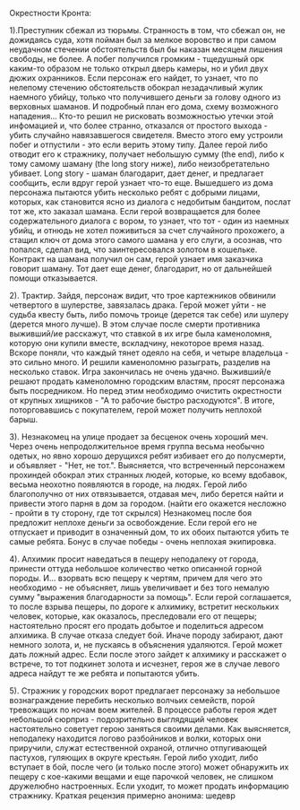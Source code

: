 Окрестности Кронта:

1).Преступник сбежал из тюрьмы. Странность в том, что сбежал он, не дожидаясь суда, хотя пойман был за мелкое воровство и при самом неудачном стечении обстоятельств был бы наказан месяцем лишения свободы, не более. А побег получился громким - тщедушный орк каким-то образом не только открыл дверь камеры, но и убил двух дюжих охранников.
Если персонаж его найдет, то узнает, что по нелепому стечению обстоятельств обокрал незадачливый жулик наемного убийцу, только что получившего деньги за голову одного из верховных шаманов. И подробный план его дома, схему возможного нападения... Кто-то решил не рисковать возможностью утечки этой инфомацией и, что более странно, отказался от простого выхода - убить случайно навязавшегося свидетеля. Вместо этого ему устроили побег и отпустили - это если верить этому типу.
Далее герой либо отводит его к стражнику, получает небольшую сумму (the end), либо к тому самому шаману (the long story ниже), либо неизобретательно убивает.
Long story - шаман благодарит, дает денег, и предлагает сообщить, если вдруг герой узнает что-то еще. Вышедшего из дома персонажа пытаются убить несколько ребят с добрыми лицами, которых, как становится ясно из диалога с недобитым бандитом, послат тот же, кто заказал шамана. Если герой возвращается для более содержательного диалога с вором, то узнает, что тот - один из наемных убийц, и отнюдь не хотел поживиться за счет случайного прохожего, а стащил ключ от дома этого самого шамана у его слуги, а осознав, что попался, сделал вид, что заинтересовался золотом в кошельке. Контракт на шамана получил он сам, герой узнает имя заказчика говорит шаману. Тот дает еще денег, благодарит, но от дальнейшей помощи отказывается.

2). Трактир. Зайдя, персонаж видит, что трое картежников обвинили четвертого в шулерстве, завязалась драка. Герой может уйти - не судьба квесту быть, либо помочь троице (дерется так себе) или шулеру (дерется много лучше). В этом случае после смерти противника выживший/ие расскажут, что ставкой в их игре была каменоломня, которую они купили вместе, вскладчину, некоторое время назад. Вскоре поняли, что каждый тянет одеяло на себя, и четыре владельца - это сильно много. И решили каменоломню разыграть, разделив на несколько ставок. Игра закончилась не очень удачно. Выживший/е решают продать каменоломню городским властям, просят персонажа быть посредником. Но перед этим необходимо очистить окрестности от крупных хищников - "А то рабочие быстро расходуются". В итоге, поторговавшись с покупателем, герой может получить неплохой барыш.

3). Незнакомец на улице продает за бесценок очень хороший меч. Через очень непродолжительное время группа весьма необычно одетых, но явно хорошо дерущихся ребят избивает его до полусмерти, и объявляет - "Нет, не тот.". Выясняется, что встреченный персонажем прохиндей обокрал этих странных людей, которые, ко всему вдобавок, весьма неохотно появляются в городе, на людях. Герой либо благополучно от них отвязывается, отдавая меч, либо берется найти и привести этого парня в дом за городом. (найти его окажется несложно - пройти в ту сторону, где тот скрылся) Незнакомец после боя предложит неплохе деньги за освобождение. Если герой его не отпускает и приводит в означенный дом, то их обоих пытаются убить те самые ребята. Бонус в случае победы - очень неплохая экипировка.

4). Алхимик просит наведаться в пещеру неподалеку от города, принести оттуда небольшое количество четко описанной горной породы. И... взорвать всю пещеру к чертям, причем для чего это необходимо - не объясняет, лишь увеличивает и без того немалую сумму "выражения благодарности за помощь". Если герой соглашается, то после взрыва пещеры, по дороге к алхимику, встретит нескольких человек, которые, как оказалось, преследовали его от пещеры; настоятельно просят его продать добытое и поделиться адресом алхимика. В случае отказа следует бой. Иначе породу забирают, дают немного золота, и, не пускаясь в объяснения удаляются. Герой может дать ложный адрес. Если после этого зайдет к алхимику и расскажет о встрече, то тот подкинет золота и исчезнет, героя же в случае левого адреса найдут те же ребята и попытаются убить.

5). Стражник у городских ворот предлагает персонажу за небольшое вознаграждение перебить несколько волчьих семейств, порой тревожащих по ночам воем жителей. В процессе работы героя ждет небольшой сюрприз - подозрительно выглядящий человек настоятельно советует герою заняться своими делами. Как выясняется, неподалеку находится логово разбойников и волки, которых они приручили, служат  естественной охраной, отлично отпугивающей пастухов, гуляющих в округе крестьян. Герой либо уходит, либо вступает в бой, после чего (и только после этого) может обнаружить их пещеру с кое-какими вещами и еще парочкой человек, не слишком дружелюбно настроенных. Если уходит, то может продать информацию стражнику.
Краткая рецензия примерно анонима: шедевр